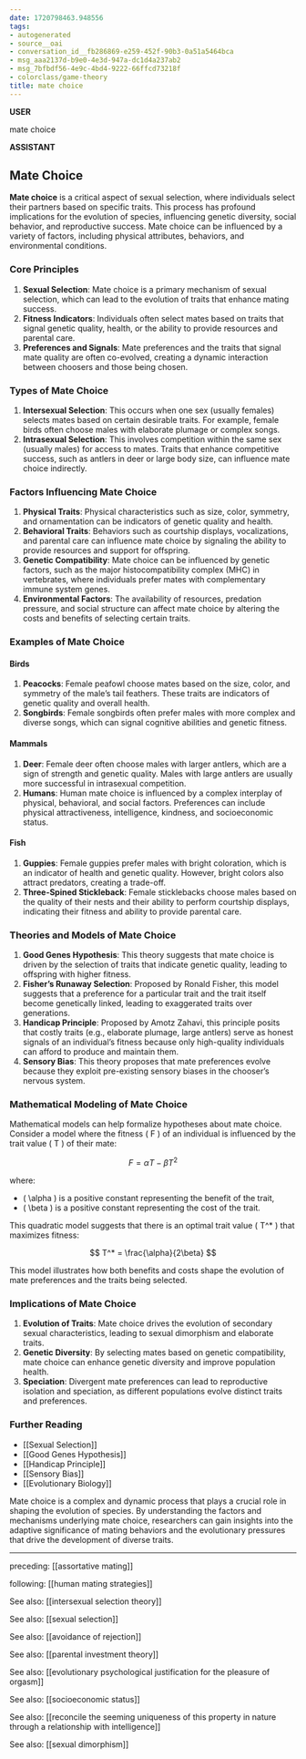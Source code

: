 ```yaml
---
date: 1720798463.948556
tags:
- autogenerated
- source__oai
- conversation_id__fb286869-e259-452f-90b3-0a51a5464bca
- msg_aaa2137d-b9e0-4e3d-947a-dc1d4a237ab2
- msg_7bfbdf56-4e9c-4bd4-9222-66ffcd73218f
- colorclass/game-theory
title: mate choice
---
```


**USER**

mate choice


**ASSISTANT**

## Mate Choice

**Mate choice** is a critical aspect of sexual selection, where individuals select their partners based on specific traits. This process has profound implications for the evolution of species, influencing genetic diversity, social behavior, and reproductive success. Mate choice can be influenced by a variety of factors, including physical attributes, behaviors, and environmental conditions.

### Core Principles

1. **Sexual Selection**: Mate choice is a primary mechanism of sexual selection, which can lead to the evolution of traits that enhance mating success.
2. **Fitness Indicators**: Individuals often select mates based on traits that signal genetic quality, health, or the ability to provide resources and parental care.
3. **Preferences and Signals**: Mate preferences and the traits that signal mate quality are often co-evolved, creating a dynamic interaction between choosers and those being chosen.

### Types of Mate Choice

1. **Intersexual Selection**: This occurs when one sex (usually females) selects mates based on certain desirable traits. For example, female birds often choose males with elaborate plumage or complex songs.
2. **Intrasexual Selection**: This involves competition within the same sex (usually males) for access to mates. Traits that enhance competitive success, such as antlers in deer or large body size, can influence mate choice indirectly.

### Factors Influencing Mate Choice

1. **Physical Traits**: Physical characteristics such as size, color, symmetry, and ornamentation can be indicators of genetic quality and health.
2. **Behavioral Traits**: Behaviors such as courtship displays, vocalizations, and parental care can influence mate choice by signaling the ability to provide resources and support for offspring.
3. **Genetic Compatibility**: Mate choice can be influenced by genetic factors, such as the major histocompatibility complex (MHC) in vertebrates, where individuals prefer mates with complementary immune system genes.
4. **Environmental Factors**: The availability of resources, predation pressure, and social structure can affect mate choice by altering the costs and benefits of selecting certain traits.

### Examples of Mate Choice

#### Birds

1. **Peacocks**: Female peafowl choose mates based on the size, color, and symmetry of the male’s tail feathers. These traits are indicators of genetic quality and overall health.
2. **Songbirds**: Female songbirds often prefer males with more complex and diverse songs, which can signal cognitive abilities and genetic fitness.

#### Mammals

1. **Deer**: Female deer often choose males with larger antlers, which are a sign of strength and genetic quality. Males with large antlers are usually more successful in intrasexual competition.
2. **Humans**: Human mate choice is influenced by a complex interplay of physical, behavioral, and social factors. Preferences can include physical attractiveness, intelligence, kindness, and socioeconomic status.

#### Fish

1. **Guppies**: Female guppies prefer males with bright coloration, which is an indicator of health and genetic quality. However, bright colors also attract predators, creating a trade-off.
2. **Three-Spined Stickleback**: Female sticklebacks choose males based on the quality of their nests and their ability to perform courtship displays, indicating their fitness and ability to provide parental care.

### Theories and Models of Mate Choice

1. **Good Genes Hypothesis**: This theory suggests that mate choice is driven by the selection of traits that indicate genetic quality, leading to offspring with higher fitness.
2. **Fisher’s Runaway Selection**: Proposed by Ronald Fisher, this model suggests that a preference for a particular trait and the trait itself become genetically linked, leading to exaggerated traits over generations.
3. **Handicap Principle**: Proposed by Amotz Zahavi, this principle posits that costly traits (e.g., elaborate plumage, large antlers) serve as honest signals of an individual’s fitness because only high-quality individuals can afford to produce and maintain them.
4. **Sensory Bias**: This theory proposes that mate preferences evolve because they exploit pre-existing sensory biases in the chooser’s nervous system.

### Mathematical Modeling of Mate Choice

Mathematical models can help formalize hypotheses about mate choice. Consider a model where the fitness \( F \) of an individual is influenced by the trait value \( T \) of their mate:

$$
F = \alpha T - \beta T^2
$$

where:
- \( \alpha \) is a positive constant representing the benefit of the trait,
- \( \beta \) is a positive constant representing the cost of the trait.

This quadratic model suggests that there is an optimal trait value \( T^* \) that maximizes fitness:

$$
T^* = \frac{\alpha}{2\beta}
$$

This model illustrates how both benefits and costs shape the evolution of mate preferences and the traits being selected.

### Implications of Mate Choice

1. **Evolution of Traits**: Mate choice drives the evolution of secondary sexual characteristics, leading to sexual dimorphism and elaborate traits.
2. **Genetic Diversity**: By selecting mates based on genetic compatibility, mate choice can enhance genetic diversity and improve population health.
3. **Speciation**: Divergent mate preferences can lead to reproductive isolation and speciation, as different populations evolve distinct traits and preferences.

### Further Reading

- [[Sexual Selection]]
- [[Good Genes Hypothesis]]
- [[Handicap Principle]]
- [[Sensory Bias]]
- [[Evolutionary Biology]]

Mate choice is a complex and dynamic process that plays a crucial role in shaping the evolution of species. By understanding the factors and mechanisms underlying mate choice, researchers can gain insights into the adaptive significance of mating behaviors and the evolutionary pressures that drive the development of diverse traits.


---

preceding: [[assortative mating]]  


following: [[human mating strategies]]

See also: [[intersexual selection theory]]


See also: [[sexual selection]]


See also: [[avoidance of rejection]]


See also: [[parental investment theory]]


See also: [[evolutionary psychological justification for the pleasure of orgasm]]


See also: [[socioeconomic status]]


See also: [[reconcile the seeming uniqueness of this property in nature through a relationship with intelligence]]


See also: [[sexual dimorphism]]